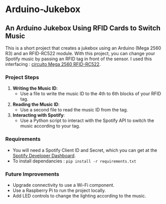 # Arduino-Jukebox

## An Arduino Jukebox Using RFID Cards to Switch Music

This is a short project that creates a jukebox using an Arduino (Mega 2560 R3) and an RFID-RC522 module. With this project, you can change your Spotify music by passing an RFID tag in front of the sensor.
I used this interfacing : [circuito Mega 2560 RFID-RC522](https://www.circuito.io/app?components=9442,11061,761981). 

### Project Steps

1. **Writing the Music ID**:
   - Use a file to write the music ID to the 4th to 6th blocks of your RFID tag.
2. **Reading the Music ID**:
   - Use a second file to read the music ID from the tag.
3. **Interacting with Spotify**:
   - Use a Python script to interact with the Spotify API to switch the music according to your tag.

### Requirements

- You will need a Spotify Client ID and Secret, which you can get at the [Spotify Developer Dashboard](https://developer.spotify.com/dashboard).
- To install dependancies : `pip install -r requirements.txt`

### Future Improvements

- Upgrade connectivity to use a Wi-Fi component.
- Use a Raspberry Pi to run the project locally.
- Add LED controls to change the lighting according to the music.
